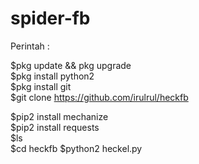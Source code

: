 # spider-fb
Perintah :

$pkg update &amp;&amp; pkg upgrade  
$pkg install python2  
$pkg install git  
$git clone https://github.com/irulrul/heckfb

$pip2 install mechanize  
$pip2 install requests  
$ls  
$cd  heckfb
$python2 heckel.py












